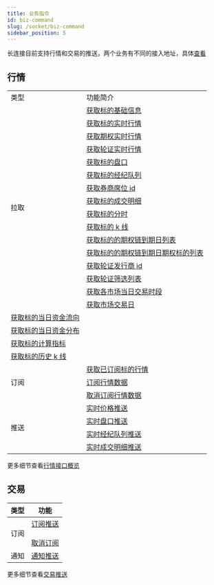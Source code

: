 ```yaml
---
title: 业务指令
id: biz-command
slug: /socket/biz-command
sidebar_position: 5
---
```


长连接目前支持行情和交易的推送，两个业务有不同的接入地址，具体[查看](./hosts)

## 行情

<table>
    <tr>
        <td>类型</td>
        <td>功能简介</td>
    </tr>
    <tr>
        <td rowspan="16">拉取</td>
        <td><a href="../quote/pull/static">获取标的基础信息</a></td>
    </tr>
    <tr>
        <td><a href="../quote/pull/quote">获取标的实时行情</a></td>
    </tr>
    <tr>
        <td><a href="../quote/pull/option-quote">获取期权实时行情</a></td>
    </tr>
    <tr>
        <td><a href="../quote/pull/warrant-quote">获取轮证实时行情</a></td>
    </tr>
    <tr>
        <td><a href="../quote/pull/depth">获取标的盘口</a></td>
    </tr>
    <tr>
        <td><a href="../quote/pull/brokers">获取标的经纪队列</a></td>
    </tr>
    <tr>
        <td><a href="../quote/pull/broker-ids">获取券商席位 id</a></td>
    </tr>
    <tr>
        <td><a href="../quote/pull/trade">获取标的成交明细</a></td>
    </tr>
    <tr>
        <td><a href="../quote/pull/intraday">获取标的分时</a></td>
    </tr>
    <tr>
        <td><a href="../quote/pull/candlestick">获取标的 k 线</a></td>
    </tr>
    <tr>
        <td><a href="../quote/pull/optionchain-date">获取标的的期权链到期日列表</a></td>
    </tr>
    <tr>
        <td><a href="../quote/pull/optionchain-date-strike">获取标的的期权链到期日期权标的列表</a></td>
    </tr>
    <tr>
        <td><a href="../quote/pull/issuer">获取轮证发行商 id</a></td>
    </tr>
    <tr>
        <td><a href="../quote/pull/warrant-filter">获取轮证筛选列表</a></td>
    </tr>
    <tr>
        <td><a href="../quote/pull/trade-session">获取各市场当日交易时段</a></td>
    </tr>
    <tr>
        <td><a href="../quote/pull/trade-day">获取市场交易日</a></td>
    </tr>
    <tr>
        <td><a href="../quote/pull/capital-flow-intraday">获取标的当日资金流向</a></td>
    </tr>
    <tr>
        <td><a href="../quote/pull/capital-distribution">获取标的当日资金分布</a></td>
    </tr>
    <tr>
        <td><a href="../quote/pull/calc-index">获取标的计算指标</a></td>
    </tr>
    <tr>
        <td><a href="../quote/pull/history-candlestick">获取标的历史 k 线</a></td>
    </tr>
    <tr>
        <td rowspan="3">订阅</td>
        <td><a href="../quote/subscribe/subscription">获取已订阅标的行情</a></td>
    </tr>
    <tr>
        <td><a href="../quote/subscribe/subscribe">订阅行情数据</a></td>
    </tr>
    <tr>
        <td><a href="../quote/subscribe/unsubscribe">取消订阅行情数据</a></td>
    </tr>
    <tr>
        <td rowspan="4">推送</td>
        <td><a href="../quote/push/quote">实时价格推送</a></td>
    </tr>
    <tr>
        <td><a href="../quote/push/depth">实时盘口推送</a></td>
    </tr>
    <tr>
        <td><a href="../quote/push/broker">实时经纪队列推送</a></td>
    </tr>
    <tr>
        <td><a href="../quote/push/trade">实时成交明细推送</a></td>
    </tr>
</table>

更多细节查看[行情接口概览](../quote/overview#行情接口概览)

## 交易

| 类型 | 功能                                                                                     |
| ---- | ---------------------------------------------------------------------------------------- |
| 订阅 | [订阅推送](../trade/trade-push#订阅) <br/><br/> [取消订阅](../trade/trade-push#取消订阅) |
| 通知 | [通知推送](../trade/trade-push#通知推送)                                                 |

更多细节查看[交易推送](../trade/trade-push)
